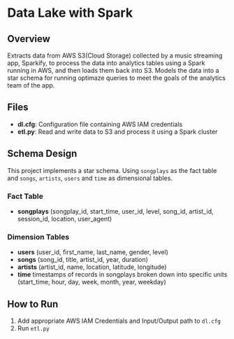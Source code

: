 # Data Lake with Spark

## Overview

Extracts data from AWS S3(Cloud Storage) collected by a music streaming app, Sparkify, to process the data into analytics tables using a Spark running in AWS, and then loads them back into S3. Models the data into a star schema for running optimaze queries to meet the goals of the analytics team of the app.

## Files

- **dl.cfg**: Configuration file containing AWS IAM credentials
- **etl.py**: Read and write data to S3 and process it using a Spark cluster

## Schema Design
This project implements a star schema. Using `songplays` as the fact table and `songs`, `artists`, `users` and `time` as dimensional tables.

### Fact Table

- **songplays** (songplay_id, start_time, user_id, level, song_id, artist_id, session_id, location, user_agent)

### Dimension Tables

- **users** (user_id, first_name, last_name, gender, level)
- **songs** (song_id, title, artist_id, year, duration)
- **artists** (artist_id, name, location, latitude, longitude)
- **time** timestamps of records in songplays broken down into specific units (start_time, hour, day, week, month, year, weekday)


## How to Run
1. Add appropriate AWS IAM Credentials and Input/Output path to `dl.cfg`
2. Run `etl.py`